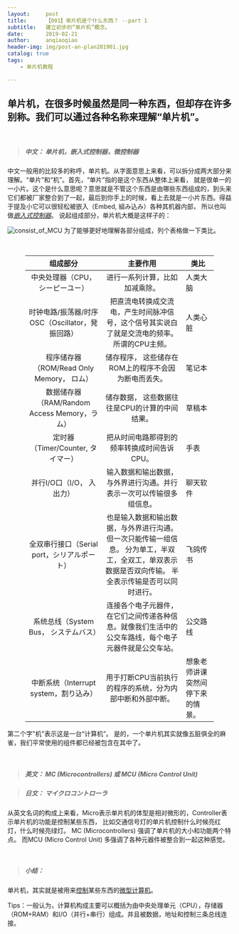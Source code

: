 ```yaml
---
layout:     post
title:      【001】单片机是个什么东西？ --part 1 
subtitle:   建立初步的“单片机”概念。
date:       2019-02-21
author:     anqiaoqiao
header-img: img/post-an-plan201901.jpg
catalog: true
tags:
    - 单片机教程

---
```


<h2>单片机，在很多时候虽然是同一种东西，但却存在许多别称。我们可以通过各种名称来理解“单片机”。</h2>
<p>&nbsp;</p>
<blockquote><h5>中文： 单片机，嵌入式控制器，微控制器</h5>
</blockquote>
<p>中文一般用的比较多的称呼，单片机。从字面意思上来看，可以拆分成两大部分来理解。“单片”和“机”。首先，“单片”指的是这个东西从整体上来看， 就是很单一的一小片。这个是什么意思呢？意思就是不管这个东西是由哪些东西组成的，到头来它们都被厂家整合到了一起，最后到你手上的时候，看上去就是一小片东西。得益于提及小它可以很轻松被嵌入（Embed, 組み込み）各种其机器内部， 所以也叫做<u><em>嵌入式控制器</em></u>。 
说起组成部分，单片机大概是这样子的： </p>
<p><img src='https://picgo.oss-ap-northeast-1.aliyuncs.com/img/MCUconsist.png' alt='consist_of_MCU' referrerPolicy='no-referrer' />
为了能够更好地理解各部分组成，列个表格做一下类比。 </p>
<p>&nbsp;</p>
<figure><table>
<thead>
<tr><th style='text-align:center;' >组成部分</th><th style='text-align:center;' >主要作用</th><th style='text-align:center;' >类比</th></tr></thead>
<tbody><tr><td style='text-align:center;' >中央处理器（CPU，シーピーユー）</td><td style='text-align:center;' >进行一系列计算，比如加减乘除。</td><td>人类大脑</td></tr><tr><td style='text-align:center;' >时钟电路/振荡器/时序OSC（Oscillator，発振回路）</td><td style='text-align:center;' >把直流电转换成交流电，产生时间脉冲信号，这个信号其实说白了就是交流电的频率。所谓的CPU主频。</td><td>人类心脏</td></tr><tr><td style='text-align:center;' >程序储存器（ROM/Read Only Memory， ロム）</td><td style='text-align:center;' >储存程序， 这些储存在ROM上的程序不会因为断电而丢失。 </td><td>笔记本</td></tr><tr><td style='text-align:center;' >数据储存器（RAM/Random Access Memory，ラム） </td><td style='text-align:center;' >储存数据， 这些数据往往是CPU的计算的中间结果。 </td><td>草稿本</td></tr><tr><td style='text-align:center;' >定时器（Timer/Counter, タイマー）</td><td style='text-align:center;' >把从时间电路那得到的频率转换成时间告诉CPU。</td><td>手表</td></tr><tr><td style='text-align:center;' >并行I/O口（I/O， 入出力）</td><td style='text-align:center;' >输入数据和输出数据，与外界进行沟通。并行表示一次可以传输很多组信息。</td><td>聊天软件</td></tr><tr><td style='text-align:center;' >全双串行接口（Serial port，シリアルポート）</td><td style='text-align:center;' >也是输入数据和输出数据，与外界进行沟通。但一次只能传输一组信息。 分为单工，半双工，全双工，单双表示数据是否双向传输。 半全表示传输是否可以同时进行。</td><td>飞鸽传书</td></tr><tr><td style='text-align:center;' >系统总线（System Bus， システムバス）</td><td style='text-align:center;' >连接各个电子元器件， 在它们之间传递各种信息。就像我们生活中的公交车路线，每个电子元器件就是公交车站。</td><td>公交路线</td></tr><tr><td style='text-align:center;' >中断系统（Interrupt system，割り込み）</td><td style='text-align:center;' >用于打断CPU当前执行的程序的系统，分为内部中断和外部中断。</td><td>想象老师讲课突然间停下来的情景。</td></tr></tbody>
</table></figure>
<p>第二个字&quot;机&quot;表示这是一台“计算机”。 是的，一个单片机其实就像五脏俱全的麻雀，我们平常使用的组件都已经被包含在其中了。</p>
<p>&nbsp;</p>
<blockquote><h5>英文： MC (Microcontrollers)  或 MCU (Micro Control Unit)</h5>
</blockquote>
<blockquote><h5>日文： マイクロコントローラ</h5>
</blockquote>
<p>从英文名词的构成上来看，Micro表示单片机的体型是相对微形的，Controller表示单片机的功能是控制某些东西， 比如交通信号灯的单片机控制什么时候亮红灯，什么时候亮绿灯。 MC (Microcontrollers) 强调了单片机的大小和功能两个特点。 而MCU (Micro Control Unit) 多强调了各种元器件被整合到一起这种感觉。 </p>
<p>&nbsp;</p>

<blockquote><h5>小结：</h5>
</blockquote>
<p>单片机，其实就是被用来<u>控制</u>某些东西的<u>微型计算机</u>。</p>
<p>Tips：一般认为，计算机构成主要可以概括为由中央处理单元（CPU），存储器（ROM+RAM）和I/O（并行+串行）组成。并且被数据，地址和控制三条总线连接。</p>
<p>&nbsp;</p>

